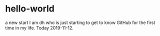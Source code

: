 # hello-world
a new start
I am dh who is just starting to get to know GitHub for the first time in my life. Today 2019-11-12.
